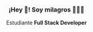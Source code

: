  <h3 align="center">¡Hey 👋! Soy milagros 👨🏻‍💻</h3>
</p>

<p align="center">Estudiante <strong>Full Stack Developer</strong><br /></p>
<p align="center">
